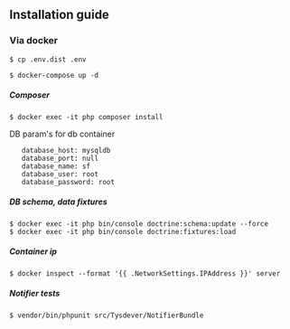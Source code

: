 ## Installation guide

### Via docker

```
$ cp .env.dist .env
```
```
$ docker-compose up -d
```

##### Composer

```
$ docker exec -it php composer install
```
DB param's for db container
```
   database_host: mysqldb
   database_port: null
   database_name: sf
   database_user: root
   database_password: root
```

##### DB schema, data fixtures
```
$ docker exec -it php bin/console doctrine:schema:update --force
$ docker exec -it php bin/console doctrine:fixtures:load
```

##### Container ip
 ```
$ docker inspect --format '{{ .NetworkSettings.IPAddress }}' server
```

##### Notifier tests
```
$ vendor/bin/phpunit src/Tysdever/NotifierBundle 
```